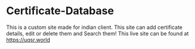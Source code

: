 # Certificate-Database

This is a custom site made for indian client. This site can add certificate details, edit or delete them and Search them! This live site can be found at https://uqsr.world